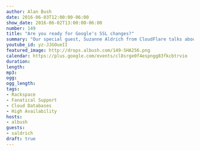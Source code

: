 ```yaml
---
author: Alan Bush
date: 2016-06-03T12:00:00-06:00
show_date: 2016-06-02T13:00:00-06:00
number: 149
title: "Are you ready for Google's SSL changes?"
summary: "Our special guest, Suzanne Aldrich from CloudFlare talks about Google's SSL changes, and what you need to do to make sure your site is ready."
youtube_id: yz-JJGOueII
featured_image: http://drops.albush.com/149-SHA256.png
calendar: https://plus.google.com/events/cl8srge0f4espngg83fkcbtrvio
duration:
length:
mp3:
ogg:
ogg_length:
tags:
- Rackspace
- Fanatical Support
- Cloud Databases
- High Availability
hosts:
- albush
guests:
- saldrich
draft: true
---
```


<!--more-->
